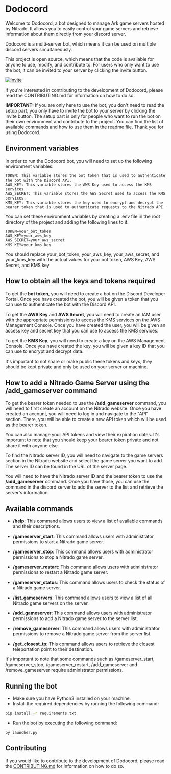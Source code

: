 # Dodocord

Welcome to Dodocord, a bot designed to manage Ark game servers hosted by Nitrado. It allows you to easily control your game servers and retrieve information about them directly from your discord server.

Dodocord is a multi-server bot, which means it can be used on multiple discord servers simultaneously.

This project is open source, which means that the code is available for anyone to use, modify, and contribute to. For users who only want to use the bot, it can be invited to your server by clicking the invite button.

[![Invite](https://img.shields.io/badge/Invite-Bot-blue.svg?style=flat-square)](https://discord.com/oauth2/authorize?client_id=1062389421862817892&permissions=8&scope=bot)  

If you're interested in contributing to the development of Dodocord, please read the CONTRIBUTING.md for information on how to do so.

**IMPORTANT:** If you are only here to use the bot, you don't need to read the setup part, you only have to invite the bot to your server by clicking the invite button.
The setup part is only for people who want to run the bot on their own environment and contribute to the project.
You can find the list of available commands and how to use them in the readme file.
Thank you for using Dodocord.

## Environment variables

In order to run the Dodocord bot, you will need to set up the following environment variables:

    TOKEN: This variable stores the bot token that is used to authenticate the bot with the Discord API.
    AWS_KEY: This variable stores the AWS Key used to access the KMS services.
    AWS_SECRET: This variable stores the AWS Secret used to access the KMS services.
    KMS_KEY: This variable stores the key used to encrypt and decrypt the bearer token that is used to authenticate requests to the Nitrado API.

You can set these environment variables by creating a .env file in the root directory of the project and adding the following lines to it:

    TOKEN=your_bot_token
    AWS_KEY=your_aws_key
    AWS_SECRET=your_aws_secret
    KMS_KEY=your_kms_key

You should replace your_bot_token, your_aws_key, your_aws_secret, and your_kms_key with the actual values for your bot token, AWS Key, AWS Secret, and KMS key

## How to obtain all the keys and tokens required

To get the **bot token**, you will need to create a bot on the Discord Developer Portal. Once you have created the bot, you will be given a token that you can use to authenticate the bot with the Discord API.

To get the **AWS Key** and **AWS Secret**, you will need to create an IAM user with the appropriate permissions to access the KMS services on the AWS Management Console. Once you have created the user, you will be given an access key and secret key that you can use to access the KMS services.

To get the **KMS Key**, you will need to create a key on the AWS Management Console. Once you have created the key, you will be given a key ID that you can use to encrypt and decrypt data.

It's important to not share or make public these tokens and keys, they should be kept private and only be used on your server or machine.

## How to add a Nitrado Game Server using the **/add_gameserver** command

To get the bearer token needed to use the **/add_gameserver** command, you will need to first create an account on the Nitrado website. Once you have created an account, you will need to log in and navigate to the "API" section. There, you will be able to create a new API token which will be used as the bearer token.

You can also manage your API tokens and view their expiration dates. It's important to note that you should keep your bearer token private and not share it with anyone else.

To find the Nitrado server ID, you will need to navigate to the game servers section in the Nitrado website and select the game server you want to add. The server ID can be found in the URL of the server page.

You will need to have the Nitrado server ID and the bearer token to use the **/add_gameserver** command. Once you have those, you can use the command in the discord server to add the server to the list and retrieve the server's information.

## Available commands

- **/help**: This command allows users to view a list of available commands and their descriptions.

- **/gameserver_start**: This command allows users with administrator permissions to start a Nitrado game server.

- **/gameserver_stop**: This command allows users with administrator permissions to stop a Nitrado game server. 

- **/gameserver_restart**: This command allows users with administrator permissions to restart a Nitrado game server. 

- **/gameserver_status**: This command allows users to check the status of a Nitrado game server. 

- **/list_gameservers**: This command allows users to view a list of all Nitrado game servers on the server.

- **/add_gameserver**: This command allows users with administrator permissions to add a Nitrado game server to the server list. 

- **/remove_gameserver**: This command allows users with administrator permissions to remove a Nitrado game server from the server list. 

- **/get_closest_tp**: This command allows users to retrieve the closest teleportation point to their destination. 

It's important to note that some commands such as /gameserver_start, /gameserver_stop, /gameserver_restart, /add_gameserver and /remove_gameserver require administrator permissions.

## Running the bot

- Make sure you have Python3 installed on your machine.
- Install the required dependencies by running the following command:

```bash
pip install -r requirements.txt
```

- Run the bot by executing the following command:

```bash
py launcher.py
```

## Contributing

If you would like to contribute to the development of Dodocord, please read the [CONTRIBUTING.md](./CONTRIBUTING.md) for information on how to do so.
